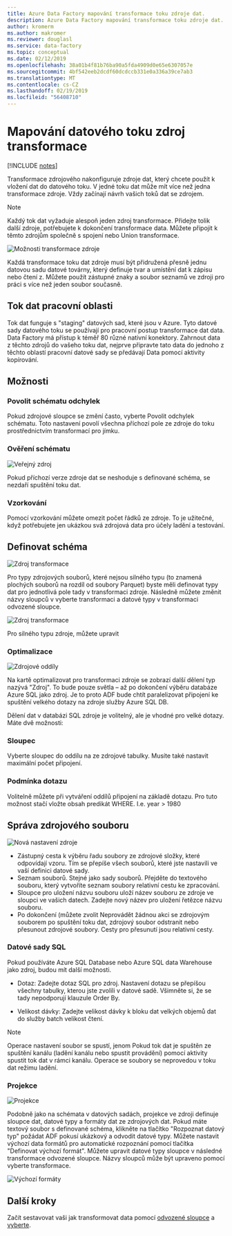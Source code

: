 ```yaml
---
title: Azure Data Factory mapování transformace toku zdroje dat.
description: Azure Data Factory mapování transformace toku zdroje dat.
author: kromerm
ms.author: makromer
ms.reviewer: douglasl
ms.service: data-factory
ms.topic: conceptual
ms.date: 02/12/2019
ms.openlocfilehash: 38a01b4f81b76ba90a5fda4909d0e65e6307057e
ms.sourcegitcommit: 4bf542eeb2dcdf60dcdccb331e0a336a39ce7ab3
ms.translationtype: MT
ms.contentlocale: cs-CZ
ms.lasthandoff: 02/19/2019
ms.locfileid: "56408710"
---
```

# <a name="mapping-data-flow-source-transformation"></a>Mapování datového toku zdroj transformace

[!INCLUDE [notes](../../includes/data-factory-data-flow-preview.md)]

Transformace zdrojového nakonfiguruje zdroje dat, který chcete použít k vložení dat do datového toku. V jedné toku dat může mít více než jedna transformace zdroje. Vždy začínají návrh vašich toků dat se zdrojem.

> [!NOTE]
> Každý tok dat vyžaduje alespoň jeden zdroj transformace. Přidejte tolik další zdroje, potřebujete k dokončení transformace data. Můžete připojit k těmto zdrojům společně s spojení nebo Union transformace.

![Možnosti transformace zdroje](media/data-flow/source.png "zdroje")

Každá transformace toku dat zdroje musí být přidružená přesně jednu datovou sadu datové továrny, který definuje tvar a umístění dat k zápisu nebo čtení z. Můžete použít zástupné znaky a soubor seznamů ve zdroji pro práci s více než jeden soubor současně.

## <a name="data-flow-staging-areas"></a>Tok dat pracovní oblasti

Tok dat funguje s "staging" datových sad, které jsou v Azure. Tyto datové sady datového toku se používají pro pracovní postup transformace dat data. Data Factory má přístup k téměř 80 různé nativní konektory. Zahrnout data z těchto zdrojů do vašeho toku dat, nejprve připravte tato data do jednoho z těchto oblastí pracovní datové sady se předávají Data pomocí aktivity kopírování.

## <a name="options"></a>Možnosti

### <a name="allow-schema-drift"></a>Povolit schématu odchylek
Pokud zdrojové sloupce se změní často, vyberte Povolit odchylek schématu. Toto nastavení povolí všechna příchozí pole ze zdroje do toku prostřednictvím transformací pro jímku.

### <a name="validate-schema"></a>Ověření schématu

![Veřejný zdroj](media/data-flow/source1.png "veřejný zdroj 1")

Pokud příchozí verze zdroje dat se neshoduje s definované schéma, se nezdaří spuštění toku dat.

### <a name="sampling"></a>Vzorkování
Pomocí vzorkování můžete omezit počet řádků ze zdroje.  To je užitečné, když potřebujete jen ukázkou svá zdrojová data pro účely ladění a testování.

## <a name="define-schema"></a>Definovat schéma

![Zdroj transformace](media/data-flow/source2.png "zdroje 2")

Pro typy zdrojových souborů, které nejsou silného typu (to znamená plochých souborů na rozdíl od soubory Parquet) byste měli definovat typy dat pro jednotlivá pole tady v transformaci zdroje. Následně můžete změnit názvy sloupců v vyberte transformaci a datové typy v transformaci odvozené sloupce. 

![Zdroj transformace](media/data-flow/source003.png "datové typy")

Pro silného typu zdroje, můžete upravit 

### <a name="optimize"></a>Optimalizace

![Zdrojové oddíly](media/data-flow/sourcepart.png "dělení")

Na kartě optimalizovat pro transformaci zdroje se zobrazí další dělení typ nazývá "Zdroj". To bude pouze světla – až po dokončení výběru databáze Azure SQL jako zdroj. Je to proto ADF bude chtít paralelizovat připojení ke spuštění velkého dotazy na zdroje služby Azure SQL DB.

Dělení dat v databázi SQL zdroje je volitelný, ale je vhodné pro velké dotazy. Máte dvě možnosti:

### <a name="column"></a>Sloupec

Vyberte sloupec do oddílu na ze zdrojové tabulky. Musíte také nastavit maximální počet připojení.

### <a name="query-condition"></a>Podmínka dotazu

Volitelně můžete při vytváření oddílů připojení na základě dotazu. Pro tuto možnost stačí vložte obsah predikát WHERE. I.e. year > 1980

## <a name="source-file-management"></a>Správa zdrojového souboru
![Nová nastavení zdroje](media/data-flow/source2.png "nové nastavení")

* Zástupný cesta k výběru řadu soubory ze zdrojové složky, které odpovídají vzoru. Tím se přepíše všech souborů, které jste nastavili ve vaší definici datové sady.
* Seznam souborů. Stejné jako sady souborů. Přejděte do textového souboru, který vytvoříte seznam soubory relativní cestu ke zpracování.
* Sloupce pro uložení názvu souboru uloží název souboru ze zdroje ve sloupci ve vašich datech. Zadejte nový název pro uložení řetězce názvu souboru.
* Po dokončení (můžete zvolit Neprovádět žádnou akci se zdrojovým souborem po spuštění toku dat, zdrojový soubor odstranit nebo přesunout zdrojové soubory. Cesty pro přesunutí jsou relativní cesty.

### <a name="sql-datasets"></a>Datové sady SQL

Pokud používáte Azure SQL Database nebo Azure SQL data Warehouse jako zdroj, budou mít další možnosti.

* Dotaz: Zadejte dotaz SQL pro zdroj. Nastavení dotazu se přepíšou všechny tabulky, kterou jste zvolili v datové sadě. Všimněte si, že se tady nepodporují klauzule Order By.

* Velikost dávky: Zadejte velikost dávky k bloku dat velkých objemů dat do služby batch velikost čtení.

> [!NOTE]
> Operace nastavení soubor se spustí, jenom Pokud tok dat je spuštěn ze spuštění kanálu (ladění kanálu nebo spustit provádění) pomocí aktivity spustit tok dat v rámci kanálu. Operace se soubory se neprovedou v toku dat režimu ladění.

### <a name="projection"></a>Projekce

![Projekce](media/data-flow/source3.png "projekce")

Podobně jako na schémata v datových sadách, projekce ve zdroji definuje sloupce dat, datové typy a formáty dat ze zdrojových dat. Pokud máte textový soubor s definované schéma, klikněte na tlačítko "Rozpoznat datový typ" požádat ADF pokusí ukázkový a odvodit datové typy. Můžete nastavit výchozí data formátů pro automatické rozpoznání pomocí tlačítka "Definovat výchozí formát". Můžete upravit datové typy sloupce v následné transformace odvozené sloupce. Názvy sloupců může být upraveno pomocí vyberte transformace.

![Výchozí formáty](media/data-flow/source2.png "výchozí formáty")

## <a name="next-steps"></a>Další kroky

Začít sestavovat vaši jak transformovat data pomocí [odvozené sloupce](data-flow-derived-column.md) a [vyberte](data-flow-select.md).

